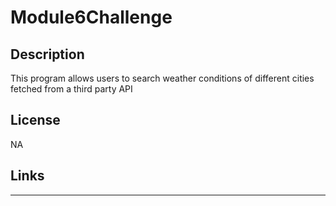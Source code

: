 # Module6Challenge

## Description
This program allows users to search weather conditions of different cities fetched from a third party API


## License

NA

## Links

---